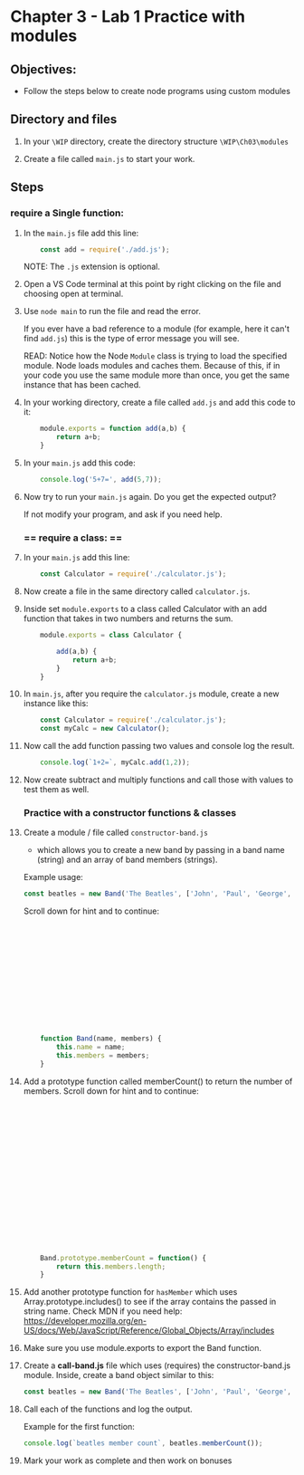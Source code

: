 # Chapter 3 - Lab 1 Practice with modules

## Objectives:
* Follow the steps below to create node programs using custom modules

## Directory and files

1. In your `\WIP` directory, create the directory structure `\WIP\Ch03\modules`

1. Create a file called `main.js` to start your work.

## Steps

### require a Single function:

1. In the `main.js` file add this line:
    ```javascript
        const add = require('./add.js');
    ```

    NOTE: The `.js` extension is optional.

1. Open a VS Code terminal at this point by right clicking on the file and choosing open at terminal.

1. Use `node main` to run the file and read the error.
    
    If you ever have a bad reference to a module (for example, here it can't find `add.js`) this is the type of error message you will see.

    READ: Notice how the Node `Module` class is trying to load the specified module. Node loads modules and caches them. Because of this, if in your code you use the same module more than once, you get the same instance that has been cached.

1. In your working directory, create a file called `add.js` and add this code to it:

    ```javascript
        module.exports = function add(a,b) {
            return a+b;
        }
    ```

1. In your `main.js` add this code:
    ```javascript
        console.log('5+7=', add(5,7));
    ```

1. Now try to run your `main.js` again. Do you get the expected output?

    If not modify your program, and ask if you need help.



    ###  == require a class: ==



1. In your `main.js` add this line:
    ```javascript
        const Calculator = require('./calculator.js');
    ```


1. Now create a file in the same directory called `calculator.js`.

1. Inside set `module.exports` to a class called Calculator with an add function that takes in two numbers and returns the sum.

    ```javascript
        module.exports = class Calculator {
    
            add(a,b) {
                return a+b;
            }
        }
    ```

1. In `main.js`, after you require the `calculator.js` module, create a new instance like this:
    ```javascript
        const Calculator = require('./calculator.js');
        const myCalc = new Calculator();
    ```

1. Now call the add function passing two values and console log the result.
    ```javascript
        console.log(`1+2=`, myCalc.add(1,2));
    ```

1. Now create subtract and multiply functions and call those with values to test them as well.

    ###  Practice with a constructor functions & classes

1. Create a module / file called `constructor-band.js`
    * which allows you to create a new band by passing in a band name (string) and an array of band members (strings). 

    Example usage: 
    ```javascript
    const beatles = new Band('The Beatles', ['John', 'Paul', 'George', 'Ringo']);
    ```     

    Scroll down for hint and to continue:

    ```javascript














        function Band(name, members) {
            this.name = name;
            this.members = members;
        }
    ```

1. Add a prototype function called memberCount() to return the number of members. Scroll down for hint and to continue:

    ```javascript



















        Band.prototype.memberCount = function() {
            return this.members.length;
        }
    ```

1. Add another prototype function for `hasMember` which uses Array.prototype.includes() to see if the array contains the passed in string name. Check MDN if you need help: https://developer.mozilla.org/en-US/docs/Web/JavaScript/Reference/Global_Objects/Array/includes

1. Make sure you use module.exports to export the Band function.

1. Create a **call-band.js** file which uses (requires) the constructor-band.js module. Inside, create a band object similar to this:

    ```javascript
    const beatles = new Band('The Beatles', ['John', 'Paul', 'George', 'Ringo']);
    ```

2. Call each of the functions and log the output. 

    Example for the first function:

    ```javascript
    console.log(`beatles member count`, beatles.memberCount());
    ```

3. Mark your work as complete and then work on bonuses

